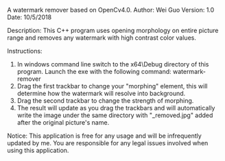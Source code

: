 A watermark remover based on OpenCv4.0.
Author: Wei Guo
Version: 1.0
Date: 10/5/2018

Description:
This C++ program uses opening morphology on entire picture range and removes any watermark with high contrast color values.

Instructions:
1. In windows command line switch to the x64\Debug directory of this program. Launch the exe with the following command:
   watermark-remover <Your Input Image Directory>
2. Drag the first trackbar to change your "morphing" element, this will determine how the watermark will resolve into background.
3. Drag the second trackbar to change the strength of morphing.
4. The result will update as you drag the trackbars and will automatically write the image under the same directory with "_removed.jpg" added after the original picture's name.

Notice:
This application is free for any usage and will be infrequently updated by me. You are responsible for any legal issues involved when using this application.
